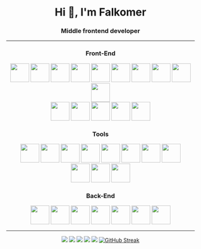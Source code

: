 <div id="header" align="center" >
	<h1>Hi 👋, I'm Falkomer</h1>
	<h3>Middle frontend developer</h3>
	<hr/>
</div>

<div align="center">
    <h3>Front-End</h3>
    <img src="https://cdn.jsdelivr.net/gh/devicons/devicon/icons/html5/html5-original.svg" width="50" height="50" />
    <img src="https://cdn.jsdelivr.net/gh/devicons/devicon/icons/css3/css3-original.svg" width="50" height="50" />
    <img src="https://cdn.jsdelivr.net/gh/devicons/devicon/icons/sass/sass-original.svg" width="50" height="50" />
    <img src="https://www.svgrepo.com/show/354113/nextjs-icon.svg" width="50" height="50" />
    <img src="https://cdn.jsdelivr.net/gh/devicons/devicon/icons/javascript/javascript-original.svg" width="50" height="50" />
    <img src="https://cdn.jsdelivr.net/gh/devicons/devicon/icons/typescript/typescript-original.svg" width="50" height="50" />
    <img src="https://cdn.jsdelivr.net/gh/devicons/devicon/icons/react/react-original.svg" width="50" height="50" />
    <img src="https://cdn.jsdelivr.net/gh/devicons/devicon/icons/redux/redux-original.svg" width="50" height="50" />
    <img src="https://effector.dev/favicon.svg" width="50" height="50" />
    <img src="https://www.react-hook-form.com/favicon-32x32.png?v=33dbda822526f0cf9f02a335ee65d925" width="50" height="50" />
    <br/>
    <img src="https://tailwindcss.com/favicons/favicon.ico?v=3" width="50" height="50" />	
    <img src="https://ui.shadcn.com/favicon.ico" width="50" height="50" />	
    <img src="https://tanstack.com/favicon.ico" width="50" height="50" />	
    <img src="https://zod.dev/logo.svg" width="50" height="50" />	
    <img src="https://cdn.worldvectorlogo.com/logos/mobx.svg" width="50" height="50"/>
</div>
<div align="center">
    <h3>Tools</h3>
    <img src="https://cdn.jsdelivr.net/gh/devicons/devicon/icons/figma/figma-original.svg" width="50" height="50" />
    <img src="https://cdn.worldvectorlogo.com/logos/draw-io.svg" width="50" height="50" />
    <img src="https://cdn.worldvectorlogo.com/logos/webstorm-icon.svg" width="50" height="50" />
    <img src="https://cdn.worldvectorlogo.com/logos/vitejs.svg" width="50" height="50" />
    <img src="https://cdn.jsdelivr.net/gh/devicons/devicon/icons/git/git-plain.svg" width="50" height="50" />
    <img src="https://cdn.jsdelivr.net/gh/devicons/devicon/icons/npm/npm-original-wordmark.svg" width="50" height="50" />
    <img src="https://www.svgrepo.com/show/353904/insomnia.svg" width="50" height="50" color="white"/>
    <img src="https://www.svgrepo.com/show/354202/postman-icon.svg" width="50" height="50"/>
    <br/>
    <img src="https://www.svgrepo.com/show/349342/docker.svg" width="50" height="50"/>
    <img src="https://cdn.jsdelivr.net/gh/devicons/devicon/icons/babel/babel-original.svg"  width="50" height="50" />
    <img src="https://cdn.jsdelivr.net/gh/devicons/devicon/icons/photoshop/photoshop-plain.svg"   width="50" height="50" />

</div>
<div align="center">
    <h3>Back-End</h3>
    <img src="https://www.vectorlogo.zone/logos/nestjs/nestjs-icon.svg" width="50" height="50"/>
    <img src="https://cdn.worldvectorlogo.com/logos/mongodb-icon-1.svg" width="50" height="50"/>
    <img src="https://www.svgrepo.com/show/354210/prisma.svg" width="50" height="50"/>
    <img src="https://cdn.worldvectorlogo.com/logos/postgresql.svg" width="50" height="50"/>
    <img src="https://cdn.jsdelivr.net/gh/devicons/devicon/icons/nodejs/nodejs-original.svg" width="50" height="50" />
    <img src="https://cdn.jsdelivr.net/gh/devicons/devicon/icons/denojs/denojs-original.svg" width="50" height="50"/>
    <img class="whiteBG" src="https://www.vectorlogo.zone/logos/expressjs/expressjs-icon.svg" width="50" height="50"/>
</div>
<hr/>
<div align="center">

![](http://github-profile-summary-cards.vercel.app/api/cards/profile-details?username=falkomerr&theme=monokai)
![](http://github-profile-summary-cards.vercel.app/api/cards/repos-per-language?username=falkomerr&theme=monokai)
![](http://github-profile-summary-cards.vercel.app/api/cards/most-commit-language?username=falkomerr&theme=monokai)
![](http://github-profile-summary-cards.vercel.app/api/cards/stats?username=falkomerr&theme=monokai)
![](http://github-profile-summary-cards.vercel.app/api/cards/productive-time?username=falkomerr&theme=monokai&utcOffset=8)
 [![GitHub Streak](http://github-readme-streak-stats.herokuapp.com?user=falkomerr&theme=merko&hide_border=true&locale=ru&date_format=M%20j%5B%2C%20Y%5D&background=07086A&stroke=0711DD&ring=DD9124&fire=DD6519)](https://git.io/streak-stats)  

</div>
